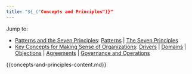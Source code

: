```yaml
---
title: "${_("Concepts and Principles")}"
---
```


Jump to: 

- [Patterns and the Seven Principles](#patterns-and-the-seven-principles): [Patterns](#patterns) \| [The Seven Principles](#the-seven-principles)
- [Key Concepts for Making Sense of Organizations](#key-concepts-for-making-sense-of-organizations): [Drivers](#drivers) \| [Domains](#domains) \| [Objections](#objections) \| [Agreements](#agreements) \| [Governance and Operations](#governance-and-operations)

{{concepts-and-principles-content.md}}

